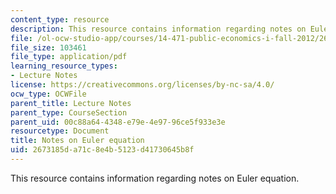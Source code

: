 ```yaml
---
content_type: resource
description: This resource contains information regarding notes on Euler equation.
file: /ol-ocw-studio-app/courses/14-471-public-economics-i-fall-2012/2673185da71c8e4b5123d41730645b8f_MIT14_471F12_euler.pdf
file_size: 103461
file_type: application/pdf
learning_resource_types:
- Lecture Notes
license: https://creativecommons.org/licenses/by-nc-sa/4.0/
ocw_type: OCWFile
parent_title: Lecture Notes
parent_type: CourseSection
parent_uid: 00c88a64-4348-e79e-4e97-96ce5f933e3e
resourcetype: Document
title: Notes on Euler equation
uid: 2673185d-a71c-8e4b-5123-d41730645b8f
---
```

This resource contains information regarding notes on Euler equation.